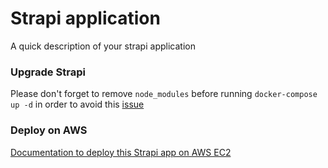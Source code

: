 # Strapi application

A quick description of your strapi application


### Upgrade Strapi

Please don't forget to remove `node_modules` before running `docker-compose up -d` in order to avoid this [issue](https://github.com/strapi/strapi-docker/issues/266)


### Deploy on AWS

[Documentation to deploy this Strapi app on AWS EC2](https://strapi.io/documentation/developer-docs/latest/setup-deployment-guides/deployment/hosting-guides/amazon-aws.html)
